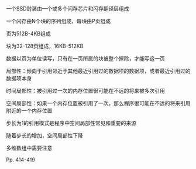 

一个SSD封装由一个或多个闪存芯片和闪存翻译层组成

一个闪存由N个块的序列组成，每块由P页组成

页为512B-4KB组成

块为32-128页组成，16KB-512KB

数据以页为单位读写，只有在一页所属的块被整个擦除，才能写这一页



局部性：倾向于引用邻近于其他最近引用过的数据项的数据项，或者最近引用过的数据项本身

时间局部性：被引用过一次的内存位置很可能在不远的将来被多次引用

空间局部性：如果一个内存位置被引用了一次，那么程序很可能在不远的将来引用附近的一个内存位置

步长为1的引用模式是程序中空间局部性常见和重要的来源

随着步长的增加，空间局部性下降

多维数组中需要注意



Pp. 414-419